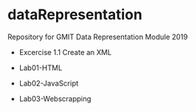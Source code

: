 # dataRepresentation
Repository for GMIT Data Representation Module 2019

- Excercise 1.1 Create an XML

- Lab01-HTML

- Lab02-JavaScript

- Lab03-Webscrapping
